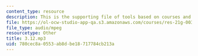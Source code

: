 ```yaml
---
content_type: resource
description: This is the supporting file of tools based on courses and classes.
file: https://ol-ocw-studio-app-qa.s3.amazonaws.com/courses/res-21g-003-learning-chinese-a-foundation-course-in-mandarin-spring-2011/780cec8a0553ab8dbe18717784cb213a_3.12.mp3
file_type: audio/mpeg
resourcetype: Other
title: 3.12.mp3
uid: 780cec8a-0553-ab8d-be18-717784cb213a
---
```

